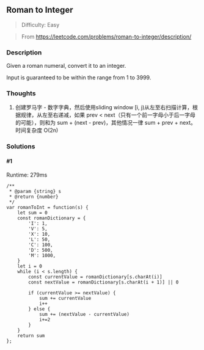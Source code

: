 ## Roman to Integer

> Difficulty: Easy

> From https://leetcode.com/problems/roman-to-integer/description/

### Description

Given a roman numeral, convert it to an integer.

Input is guaranteed to be within the range from 1 to 3999.

### Thoughts
1. 创建罗马字 - 数字字典，然后使用sliding window [i, j)从左至右扫描计算，根据规律，从左至右递减，如果 prev < next（只有一个前一字母小于后一字母的可能），则和为 sum + (next - prev)，其他情况一律 sum + prev + next。时间复杂度 O(2n)

### Solutions

#### #1
Runtime: 279ms
```
/**
 * @param {string} s
 * @return {number}
 */
var romanToInt = function(s) {
    let sum = 0
    const romanDictionary = {
        'I': 1,
        'V': 5,
        'X': 10,
        'L': 50,
        'C': 100,
        'D': 500,
        'M': 1000,
    }
    let i = 0
    while (i < s.length) {
        const currentValue = romanDictionary[s.charAt(i)]
        const nextValue = romanDictionary[s.charAt(i + 1)] || 0
        
        if (currentValue >= nextValue) {
            sum += currentValue
            i++
        } else {
            sum += (nextValue - currentValue)
            i+=2
        }
    }
    return sum
};
```